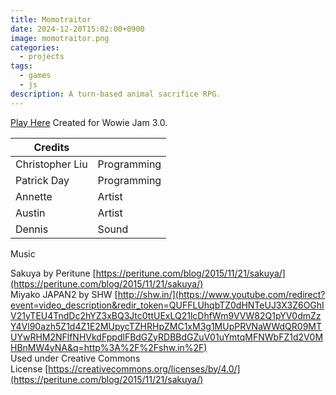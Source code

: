 ```yaml
---
title: Momotraitor
date: 2024-12-20T15:02:00+0900
image: momotraitor.png
categories:
  - projects
tags:
  - games
  - js
description: A turn-based animal sacrifice RPG.
---
```

[Play Here](https://lletter.itch.io/momotraitor)
Created for Wowie Jam 3.0.

| Credits         |             |
| --------------- | ----------- |
| Christopher Liu | Programming |
| Patrick Day     | Programming |
| Annette         | Artist      |
| Austin          | Artist      |
| Dennis          | Sound       |
Music

Sakuya by Peritune [https://peritune.com/blog/2015/11/21/sakuya/](https://peritune.com/blog/2015/11/21/sakuya/)  
Miyako JAPAN2 by SHW [http://shw.in/](https://www.youtube.com/redirect?event=video_description&redir_token=QUFFLUhqbTZ0dHNTeUJ3X3Z6OGhIV21yTEU4TndDc2hYZ3xBQ3Jtc0ttUExLQ21lcDhfWm9VVW82Q1pYV0dmZzY4Vl90azh5Z1d4Z1E2MUpycTZHRHpZMC1xM3g1MUpPRVNaWWdQR09MTUYwRHM2NFlfNHVkdFppdlFBdGZyRDBBdGZuV01uYmtqMFNWbFZ1d2V0MHBnMW4yNA&q=http%3A%2F%2Fshw.in%2F)  
Used under Creative Commons License [https://creativecommons.org/licenses/by/4.0/](https://peritune.com/blog/2015/11/21/sakuya/)
